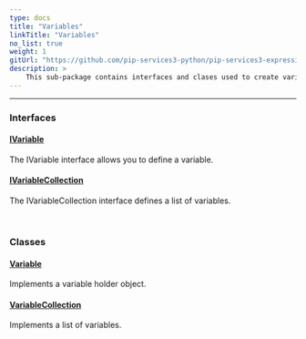 ```yaml
---
type: docs
title: "Variables"
linkTitle: "Variables"
no_list: true
weight: 1
gitUrl: "https://github.com/pip-services3-python/pip-services3-expressions-python"
description: >
    This sub-package contains interfaces and clases used to create variables and collections of variables.
---
```

---
<div class="module-body"> 

### Interfaces

#### [IVariable](ivariable)
The IVariable interface allows you to define a variable.

#### [IVariableCollection](ivariable_collection)
The IVariableCollection interface defines a list of variables.

<br>

### Classes

#### [Variable](variable)
Implements a variable holder object.

#### [VariableCollection](variable_collection)
Implements a list of variables.


</div>

